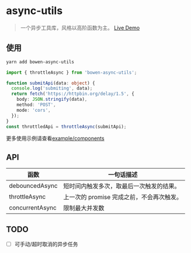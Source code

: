 # async-utils

> 一个异步工具库，风格以高阶函数为主。
> [Live Demo](https://bowencool.github.io/async-utils/)

## 使用

```sh
yarn add bowen-async-utils
```

```ts
import { throttleAsync } from 'bowen-async-utils';

function submitApi(data: object) {
  console.log('submiting', data);
  return fetch('https://httpbin.org/delay/1.5', {
    body: JSON.stringify(data),
    method: 'POST',
    mode: 'cors',
  });
}
const throttledApi = throttleAsync(submitApi);
```

更多使用示例请查看[example/components](./example/components/)

## API

| 函数            | 一句话描述                                |
| --------------- | ----------------------------------------- |
| debouncedAsync  | 短时间内触发多次，取最后一次触发的结果。  |
| throttleAsync   | 上一次的 promise 完成之前，不会再次触发。 |
| concurrentAsync | 限制最大并发数                            |

## TODO

- [ ] 可手动/超时取消的异步任务
